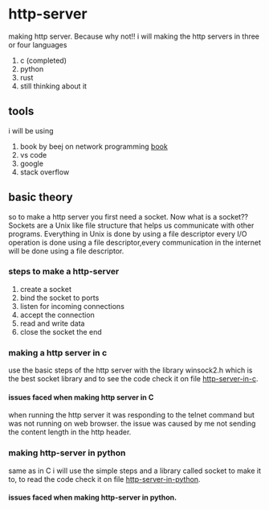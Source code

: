 # http-server
making http server. Because why not!!
i will making the http servers in three or four languages
1. c (completed)
2. python
3. rust
4. still thinking about it
## tools
i will be using 
1. book by beej on network programming [book](https://beej.us/guide/bgnet/)
2. vs code
3. google
4. stack overflow

## basic theory
so to make a http server you first need a socket. Now what is a socket?? Sockets are a Unix like file structure that helps us communicate with other programs. Everything in Unix is done by using a file descriptor every I/O operation is done using a file descriptor,every communication in the internet will be done using a file descriptor.


### steps to make a http-server

1. create a socket
2. bind the socket to ports
3. listen for incoming connections
4. accept the connection
5. read and write data
6. close the socket
 the end



### making a http server in c
use the basic steps of the http server with the library winsock2.h which is the best socket library and to see the code check it on file [http-server-in-c](http-server.c).

#### issues faced when making http server in C
when running the http server it was responding to the telnet command but was not running on web browser.
the issue was caused by me not sending the content length in the http header.



### making http-server in python
same as in C i will use the simple steps and a library called socket to make it to, to read the code check it on file [http-server-in-python](http-server.py).

#### issues faced when making http-server in python.

